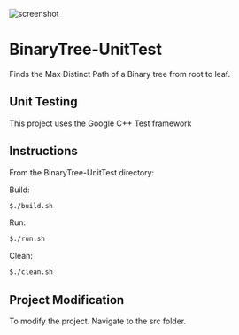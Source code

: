 ![screenshot](https://travis-ci.org/mgoldsmith1/BinaryTree-UnitTest.svg?branch=master)
# BinaryTree-UnitTest

Finds the Max Distinct Path of a Binary tree from root to leaf.

## Unit Testing
This project uses the Google C++ Test framework

## Instructions
From the BinaryTree-UnitTest directory:

Build:
```bash
$./build.sh
```
Run:
```bash
$./run.sh
```
Clean:
```bash
$./clean.sh
```
## Project Modification
To modify the project. Navigate to the src folder. 
